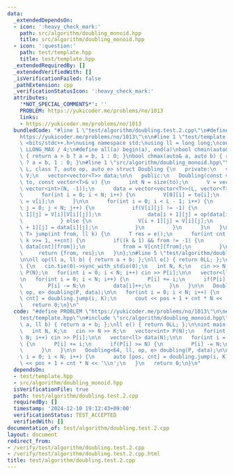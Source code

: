 ```yaml
---
data:
  _extendedDependsOn:
  - icon: ':heavy_check_mark:'
    path: src/algorithm/doubling_monoid.hpp
    title: src/algorithm/doubling_monoid.hpp
  - icon: ':question:'
    path: test/template.hpp
    title: test/template.hpp
  _extendedRequiredBy: []
  _extendedVerifiedWith: []
  _isVerificationFailed: false
  _pathExtension: cpp
  _verificationStatusIcon: ':heavy_check_mark:'
  attributes:
    '*NOT_SPECIAL_COMMENTS*': ''
    PROBLEM: https://yukicoder.me/problems/no/1013
    links:
    - https://yukicoder.me/problems/no/1013
  bundledCode: "#line 1 \"test/algorithm/doubling.test.2.cpp\"\n#define PROBLEM \"\
    https://yukicoder.me/problems/no/1013\"\n\n#line 1 \"test/template.hpp\"\n#include\
    \ <bits/stdc++.h>\nusing namespace std;\nusing ll = long long;\nconst ll INF =\
    \ LLONG_MAX / 4;\n#define all(a) begin(a), end(a)\nbool chmin(auto& a, auto b)\
    \ { return a > b ? a = b, 1 : 0; }\nbool chmax(auto& a, auto b) { return a < b\
    \ ? a = b, 1 : 0; }\n#line 1 \"src/algorithm/doubling_monoid.hpp\"\ntemplate<int\
    \ L, class T, auto op, auto e> struct Doubling {\n   private:\n   vector<vector<int>>\
    \ V;\n   vector<vector<T>> data;\n\n   public:\n   Doubling(const vector<int>&\
    \ to, const vector<T>& v) {\n      int N = size(to);\n      V = vector<vector<int>>(L,\
    \ vector<int>(N, -1));\n      data = vector<vector<T>>(L, vector<T>(N, e()));\n\
    \      for(int i = 0; i < N; i++) {\n         V[0][i] = to[i];\n         data[0][i]\
    \ = v[i];\n      }\n\n      for(int i = 0; i < L - 1; i++) {\n         for(int\
    \ j = 0; j < N; j++) {\n            if(V[i][j] != -1) {\n               V[i +\
    \ 1][j] = V[i][V[i][j]];\n               data[i + 1][j] = op(data[i][j], data[i][V[i][j]]);\n\
    \            } else {\n               V[i + 1][j] = V[i][j];\n               data[i\
    \ + 1][j] = data[i][j];\n            }\n         }\n      }\n   }\n\n   pair<int,\
    \ T> jump(int from, ll k) {\n      T res = e();\n      for(int cnt = 0; k > 0;\
    \ k >>= 1, ++cnt) {\n         if((k & 1) && from != -1) {\n            res = op(res,\
    \ data[cnt][from]);\n            from = V[cnt][from];\n         }\n      }\n \
    \     return {from, res};\n   }\n};\n#line 5 \"test/algorithm/doubling.test.2.cpp\"\
    \n\nll op(ll a, ll b) { return a + b; };\nll e() { return 0LL; };\n\nint main()\
    \ {\n   cin.tie(0)->sync_with_stdio(0);\n   int N, K;\n   cin >> N >> K;\n   vector<int>\
    \ P(N);\n   for(int i = 0; i < N; i++) cin >> P[i];\n\n   vector<ll> data(N);\n\
    \n   for(int i = 0; i < N; i++) {\n      P[i] += i;\n      if(P[i] >= N) {\n \
    \        P[i] -= N;\n         data[i]++;\n      }\n   }\n\n   Doubling<64, ll,\
    \ op, e> doubling(P, data);\n\n   for(int i = 0; i < N; i++) {\n      auto [pos,\
    \ cnt] = doubling.jump(i, K);\n      cout << pos + 1 + cnt * N << '\\n';\n   }\n\
    \   return 0;\n}\n"
  code: "#define PROBLEM \"https://yukicoder.me/problems/no/1013\"\n\n#include \"\
    test/template.hpp\"\n#include \"src/algorithm/doubling_monoid.hpp\"\n\nll op(ll\
    \ a, ll b) { return a + b; };\nll e() { return 0LL; };\n\nint main() {\n   cin.tie(0)->sync_with_stdio(0);\n\
    \   int N, K;\n   cin >> N >> K;\n   vector<int> P(N);\n   for(int i = 0; i <\
    \ N; i++) cin >> P[i];\n\n   vector<ll> data(N);\n\n   for(int i = 0; i < N; i++)\
    \ {\n      P[i] += i;\n      if(P[i] >= N) {\n         P[i] -= N;\n         data[i]++;\n\
    \      }\n   }\n\n   Doubling<64, ll, op, e> doubling(P, data);\n\n   for(int\
    \ i = 0; i < N; i++) {\n      auto [pos, cnt] = doubling.jump(i, K);\n      cout\
    \ << pos + 1 + cnt * N << '\\n';\n   }\n   return 0;\n}\n"
  dependsOn:
  - test/template.hpp
  - src/algorithm/doubling_monoid.hpp
  isVerificationFile: true
  path: test/algorithm/doubling.test.2.cpp
  requiredBy: []
  timestamp: '2024-12-10 19:12:43+09:00'
  verificationStatus: TEST_ACCEPTED
  verifiedWith: []
documentation_of: test/algorithm/doubling.test.2.cpp
layout: document
redirect_from:
- /verify/test/algorithm/doubling.test.2.cpp
- /verify/test/algorithm/doubling.test.2.cpp.html
title: test/algorithm/doubling.test.2.cpp
---
```

